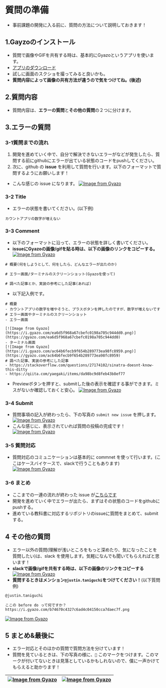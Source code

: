 # 質問の準備
- 事前課題の開発に入る前に、質問の方法について説明しておきます！

## 1.Gayzoのインストール
- 質問で画像やGIFを共有する時は、基本的にGyazoというアプリを使います。
- [アプリのダウンロード](https://gyazo.com/download)
- 試しに画面のスクショを撮ってみると良いかも。
- **質問内容によって画像の共有方法が違うので気をつけてね。(後述)**

## 2.質問内容
- 質問内容は、**エラーの質問**と**その他の質問**の２つに分けます。

## 3.エラーの質問
### 3-1質問までの流れ
1. 開発を進めていく中で、自分で解決できないエラーがなどが発生したら、質問する前にgithubにエラーが出ている状態のコードをpushしてください。
2. 次に、github の **issue** を利用して質問を行います。以下のフォーマットで質問するようにお願いします！
- こんな感じの issue になります。
[![Image from Gyazo](https://i.gyazo.com/4185633ec4117731b3697c52fe107acf.png)](https://gyazo.com/4185633ec4117731b3697c52fe107acf)

### 3-2 Title
- エラーの状態を書いてください。(以下例)
```
カウントアプリの数字が増えない
```
### 3-3 Comment
- 以下のフォーマットに沿って、エラーの状態を詳しく書いてください。
- **issueにGyazoの画像/gifを貼る時は、以下の画像のリンクをコピーする。**
[![Image from Gyazo](https://i.gyazo.com/f9f76e94436e99fd2d084d191cddbb0e.png)](https://gyazo.com/f9f76e94436e99fd2d084d191cddbb0e)
```
# 概要(何をしようとして、何をしたら、どんなエラーが出たのか)

# エラー画面/ターミナルのスクリーンショット(Gyazoを使って)

# 調べた記事とか、実装の参考にした記事(あれば)
```
- 以下記入例です。
```
# 概要
- カウントアプリの数字を増やそうと、プラスボタンを押したのですが、数字が増えないです
# エラー画面やターミナルのスクリーンショット
- エラー画面

[![Image from Gyazo](https://i.gyazo.com/ea6d5f968a67cbefc0198a705c944dd0.png)](https://gyazo.com/ea6d5f968a67cbefc0198a705c944dd0)
- ターミナル画面
[![Image from Gyazo](https://i.gyazo.com/ac64b6fecb9f654b289773ea98fc8959.png)](https://gyazo.com/ac64b6fecb9f654b289773ea98fc8959)
# 調べた記事、実装の参考にした記事
- https://stackoverflow.com/questions/27174102/sinatra-doesnt-know-this-ditty
- https://qiita.com/yaegaki/items/da98bc9d8feb43b8ef77
```
- Previewボタンを押すと、submitした後の表示を確認する事ができます。ミスがないか確認しておくと安心。
[![Image from Gyazo](https://i.gyazo.com/653df3f9ac019871bb853dde620c6f2d.png)](https://gyazo.com/653df3f9ac019871bb853dde620c6f2d)

### 3-4 Submit
- 質問事項の記入が終わったら、下の写真の `submit new issue` を押します。
[![Image from Gyazo](https://i.gyazo.com/f9b72c9aaf55d500dd2729553699d95d.png)](https://gyazo.com/f9b72c9aaf55d500dd2729553699d95d)
- こんな感じに、表示されていれば質問の投稿の完成です！
[![Image from Gyazo](https://i.gyazo.com/54d6800e671c2fae1e0049233ba7b748.png)](https://gyazo.com/54d6800e671c2fae1e0049233ba7b748)

### 3-5 質問対応
- 質問対応のコミュニケーションは基本的に commnet を使って行います。(ここはケースバイケースで、slackで行うこともあります)
[![Image from Gyazo](https://i.gyazo.com/30f84da12b0f770014f07cab5089b3fc.png)](https://gyazo.com/30f84da12b0f770014f07cab5089b3fc)

### 3-6 まとめ
- ここまでの一連の流れが終わった issue が[こちらです](https://github.com/juschin/count/issues/3)
- 開発を進めていく中でエラーが出たら、まずはその状態のコードをgithubにpushする。
- 進めている教科書に対応するリポジトリのissueに質問をまとめて、submitする。

## 4 その他の質問
- エラー以外の質問(理解が浅いところをもっと深めたり、気になったことを質問したい)は、slack を使用します。気軽になんでも聞いてもらえればと思います！
- **slackで画像/gifを共有する時は、以下の画像のリンクをコピーする**
[![Image from Gyazo](https://i.gyazo.com/364fb241e8a9969254765b9ba9721788.png)](https://gyazo.com/364fb241e8a9969254765b9ba9721788)
- **質問するときはメンション`@justin.taniguchi`をつけてください！**(以下質問例)
```
@justin.taniguchi

ここの before do って何ですか？
https://i.gyazo.com/b74670c4327c6ad4c04150cca7daec7f.png
```
[![Image from Gyazo](https://i.gyazo.com/bd724ea746d0234536065d38c671d886.png)](https://gyazo.com/bd724ea746d0234536065d38c671d886)

## 5 まとめ&最後に
- エラー対応とそのほかの質問で質問方法を分けています！
- 質問を見ているときは、下の写真の様に、`👀` このマークをつけます。このマークが付いてないときは見落としているかもしれないので、僕に一声かけてもらえると助かります！

|[![Image from Gyazo](https://i.gyazo.com/f75bc7675a95afca774272bb50d7c072.png)](https://gyazo.com/f75bc7675a95afca774272bb50d7c072)|[![Image from Gyazo](https://i.gyazo.com/39d67820554a670fbfef8513ce429fd0.png)](https://gyazo.com/39d67820554a670fbfef8513ce429fd0)
| ---- | ----|
